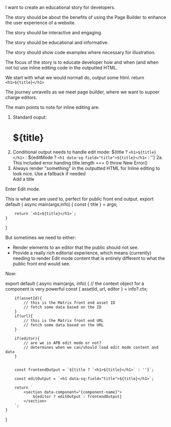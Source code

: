 I want to create an educational story for developers.

The story should be about the benefits of using the Page Builder to enhance the user experience of a website.

The story should be interactive and engaging.

The story should be educational and informative.

The story should show code examples where necessary for illustration.


The focus of the story is to educate developer how and when (and when not to) use inline editing code in the outputted HTML.

We start with what we would normall do, output some html. return `<h1>${title}</h1>`

The journey unravells as we meet page builder, where we want to supoer charge editors.

The main points to note for inline editing are:
1. Standard ouput: <h1 data-sq-field="title">${title}</h1>
2. Conditional output needs to handle edit mode: ${title ? `<h1>${title}</h1>` : ${editMode ? `<h1 data-sq-field="title">${title}</h1>` : ''}
2a. This included error handing title.length === 0 throw New Error()
3. Always render "something" in the outputted HTML for Inline editing to look nice. Use a fallback if needed <div data-sq-field="title">Add a title</div>

Enter Edit mode.

This is what we are used to, perfect for public front end output.
export default {
    async main(args,info) {
        const { title } = args;

        return `<h1>${title}</h1>`;
    }
}

But sometimes we need to either:
- Render elements to an editor that the public should not see.
- Provide a really rich editorial experience, which means (currently) needing to render Edit mode content that is entirely different to what the public front end would see.

Now:

export default {
    async main(args, info) {
        // the context object for a component is very powerful
        const { assetId, url, editor } = info?.ctx;

        if(assetId){
            // this is the Matrix front end asset ID
            // fetch some data based on the ID
        }
        if(url){
            // this is the Matrix front end URL
            // fetch some data based on the URL
        }

        if(editor){
            // are we in APB edit mode or not?
            // determines when we can/should load edit mode content and data
        }


        const frontendOutput = `${title ? `<h1>${title}</h1>` : ''}`;
        
        const editOutput = `<h1 data-sq-field="title">${title}</h1>`;
        
        return `
            <section data-component="{component-name}">
                ${editor ? editOutput : frontendOutput}
            </section>
        `;
    }
}